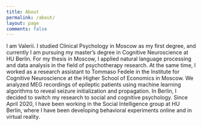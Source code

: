 ```yaml
---
title: About
permalink: /about/
layout: page
comments: false
---
```


I am Valerii. I studied Clinical Psychology in Moscow as my first degree, and currently I am pursuing my master’s degree in Cognitive Neuroscience at HU Berlin. For my thesis in Moscow, I applied natural language processing and data analysis in the field of psychotherapy research. At the same time, I worked as a research assistant to Tommaso Fedele in the Institute for Cognitive Neuroscience at the Higher School of Economics in Moscow. We analyzed MEG recordings of epileptic patients using machine learning algorithms to reveal seizure initialization and propagation. In Berlin, I decided to switch my research to social and cognitive psychology. Since April 2020, I have been working in the Social Intelligence group at HU Berlin, where I have been developing behavioral experiments online and in virtual reality.